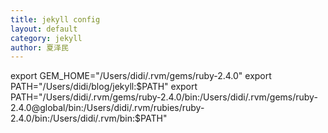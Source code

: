 ```yaml
---
title: jekyll config
layout: default
category: jekyll
author: 夏泽民
---
```

export GEM_HOME="/Users/didi/.rvm/gems/ruby-2.4.0"
export PATH="/Users/didi/blog/jekyll:$PATH"
export PATH="/Users/didi/.rvm/gems/ruby-2.4.0/bin:/Users/didi/.rvm/gems/ruby-2.4.0@global/bin:/Users/didi/.rvm/rubies/ruby-2.4.0/bin:/Users/didi/.rvm/bin:$PATH"